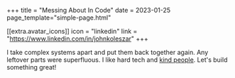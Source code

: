 +++
title = "Messing About In Code"
date = 2023-01-25
page_template="simple-page.html"

[[extra.avatar_icons]]
  icon = "linkedin"
  link = "https://www.linkedin.com/in/johnkoleszar"
+++

I take complex systems apart and put them back together again. Any leftover parts were superfluous. I like hard tech and [kind people](values). Let's build something great!
